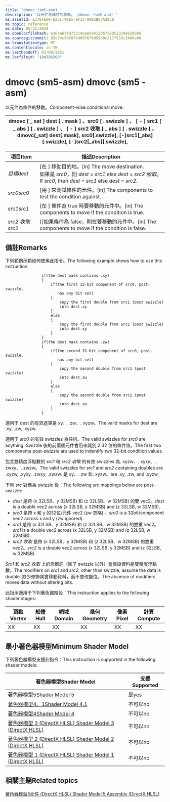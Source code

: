 ```yaml
---
title: 'dmovc (sm5-asm) '
description: '以元件為條件的移動。 |dmovc (sm5-asm) '
ms.assetid: E376FE08-E251-4BE5-9F15-99B3B67A29C8
ms.topic: reference
ms.date: 05/31/2018
ms.openlocfilehash: e364e6340733c42ae69412db726851329eb2809d
ms.sourcegitcommit: 92e74c99f8f4d097676959d0c317f533c2400a80
ms.translationtype: MT
ms.contentlocale: zh-TW
ms.lasthandoff: 03/09/2021
ms.locfileid: "104386360"
---
```

# <a name="dmovc-sm5---asm"></a><span data-ttu-id="6a32a-104">dmovc (sm5-asm) </span><span class="sxs-lookup"><span data-stu-id="6a32a-104">dmovc (sm5 - asm)</span></span>

<span data-ttu-id="6a32a-105">以元件為條件的移動。</span><span class="sxs-lookup"><span data-stu-id="6a32a-105">Component-wise conditional move.</span></span>



| <span data-ttu-id="6a32a-106">dmovc \[ \_ sat \] dest \[ . mask \] 、src0 \[ . swizzle \] 、 \[ - \] src1 \[ \_ abs \] \[ . swizzle \] 、 \[ - \] src2 收取 \[ \_ abs \] \[ . swizzle \] 、</span><span class="sxs-lookup"><span data-stu-id="6a32a-106">dmovc\[\_sat\] dest\[.mask\], src0\[.swizzle\], \[-\]src1\[\_abs\]\[.swizzle\], \[-\]src2\[\_abs\]\[.swizzle\],</span></span> |
|-----------------------------------------------------------------------------------------------------------------|



 



| <span data-ttu-id="6a32a-107">項目</span><span class="sxs-lookup"><span data-stu-id="6a32a-107">Item</span></span>                                                            | <span data-ttu-id="6a32a-108">描述</span><span class="sxs-lookup"><span data-stu-id="6a32a-108">Description</span></span>                                                                                              |
|-----------------------------------------------------------------|----------------------------------------------------------------------------------------------------------|
| <span data-ttu-id="6a32a-109"><span id="dest"></span><span id="DEST"></span>*目標*</span><span class="sxs-lookup"><span data-stu-id="6a32a-109"><span id="dest"></span><span id="DEST"></span>*dest*</span></span><br/> | <span data-ttu-id="6a32a-110">\[在 \] 移動目的地。</span><span class="sxs-lookup"><span data-stu-id="6a32a-110">\[in\] The move destination.</span></span><br/> <span data-ttu-id="6a32a-111">如果是 *src0*，則 *dest*  =  *src1* else *dest*  =  *src2 收取*。</span><span class="sxs-lookup"><span data-stu-id="6a32a-111">If *src0*, then *dest* = *src1* else *dest* = *src2*.</span></span><br/> |
| <span data-ttu-id="6a32a-112"><span id="src0"></span><span id="SRC0"></span>*src0*</span><span class="sxs-lookup"><span data-stu-id="6a32a-112"><span id="src0"></span><span id="SRC0"></span>*src0*</span></span><br/> | <span data-ttu-id="6a32a-113">\[用 \] 來測試條件的元件。</span><span class="sxs-lookup"><span data-stu-id="6a32a-113">\[in\] The components to test the condition against.</span></span><br/>                                          |
| <span data-ttu-id="6a32a-114"><span id="src1"></span><span id="SRC1"></span>*src1*</span><span class="sxs-lookup"><span data-stu-id="6a32a-114"><span id="src1"></span><span id="SRC1"></span>*src1*</span></span><br/> | <span data-ttu-id="6a32a-115">\[在 \] 條件為 true 時要移動的元件中。</span><span class="sxs-lookup"><span data-stu-id="6a32a-115">\[in\] The components to move if the condition is true.</span></span><br/>                                       |
| <span data-ttu-id="6a32a-116"><span id="src2"></span><span id="SRC2"></span>*src2 收取*</span><span class="sxs-lookup"><span data-stu-id="6a32a-116"><span id="src2"></span><span id="SRC2"></span>*src2*</span></span><br/> | <span data-ttu-id="6a32a-117">\[\]如果條件為 false，則在要移動的元件中。</span><span class="sxs-lookup"><span data-stu-id="6a32a-117">\[in\] The components to move if the condition is false.</span></span><br/>                                      |



 

## <a name="remarks"></a><span data-ttu-id="6a32a-118">備註</span><span class="sxs-lookup"><span data-stu-id="6a32a-118">Remarks</span></span>

<span data-ttu-id="6a32a-119">下列範例示範如何使用此指令。</span><span class="sxs-lookup"><span data-stu-id="6a32a-119">The following example shows how to use this instruction.</span></span>

``` syntax
                if(the dest mask contains .xy)
                {
                    if(the first 32-bit component of src0, post-swizzle, 
                       has any bit set)
                    {
                        copy the first double from src1 (post swizzle)
                        into dest.xy
                    }
                    else
                    {
                        copy the first double from src2 (post swizzle)
                        into dest.xy
                    }
                }
                if(the dest mask contains .zw)
                {
                    if(the second 32-bit component of src0, post-swizzle, 
                       has any bit set)
                    {
                        copy the second double from src1 (post swizzle)
                        into dest.zw
                    }
                    else
                    {
                        copy the second double from src2 (post swizzle)
                        into dest.zw
                    }
                }
```

<span data-ttu-id="6a32a-120">適用于 dest 的有效遮罩是 xy、. zw、. xyzw。</span><span class="sxs-lookup"><span data-stu-id="6a32a-120">The valid masks for dest are .xy, .zw, .xyzw.</span></span>

<span data-ttu-id="6a32a-121">適用于 *src0* 的有效 swizzles 為任何。</span><span class="sxs-lookup"><span data-stu-id="6a32a-121">The valid swizzles for *src0* are anything.</span></span> <span data-ttu-id="6a32a-122">Swizzle 後的前兩個元件會用來識別 2 32 位的條件值。</span><span class="sxs-lookup"><span data-stu-id="6a32a-122">The first two components post-swizzle are used to indentify two 32-bit condition values.</span></span>

<span data-ttu-id="6a32a-123">包含雙精度浮點數的 *src1* 和 *src2 收取* 的有效 swizzles 為. xyzw、. xyxy、. zwxy、. zwzw。</span><span class="sxs-lookup"><span data-stu-id="6a32a-123">The valid swizzles for *src1* and *src2* containing doubles are .xyzw, .xyxy, .zwxy, .zwzw.</span></span> <span data-ttu-id="6a32a-124">是 xy、. zw 和. xyzw。</span><span class="sxs-lookup"><span data-stu-id="6a32a-124">are .xy, .zw, and .xyzw.</span></span>

<span data-ttu-id="6a32a-125">下列 *src* 對應為 swizzle 後：</span><span class="sxs-lookup"><span data-stu-id="6a32a-125">The following *src* mappings below are post-swizzle:</span></span>

-   <span data-ttu-id="6a32a-126">*dest* 是跨 (x 32LSB、y 32MSB) 和 (z 32LSB、w 32MSB) 的雙 vec2。</span><span class="sxs-lookup"><span data-stu-id="6a32a-126">*dest* is a double vec2 across (x 32LSB, y 32MSB) and (z 32LSB, w 32MSB).</span></span>
-   <span data-ttu-id="6a32a-127">*src0* 是跨 x 和 y 的32位/元件 vec2 (zw 忽略) 。</span><span class="sxs-lookup"><span data-stu-id="6a32a-127">*src0* is a 32bit/component vec2 across x and y (zw ignored).</span></span>
-   <span data-ttu-id="6a32a-128">*src1* 是跨 (x 32LSB、y 32MSB) 和 (z 32LSB、w 32MSB) 的雙重 vec2。</span><span class="sxs-lookup"><span data-stu-id="6a32a-128">*src1* is a double vec2 across (x 32LSB, y 32MSB) and (z 32LSB, w 32MSB).</span></span>
-   <span data-ttu-id="6a32a-129">*src2 收取* 是跨 (x 32LSB、y 32MSB) 和 (z 32LSB、w 32MSB) 的雙重 vec2。</span><span class="sxs-lookup"><span data-stu-id="6a32a-129">*src2* is a double vec2 across (x 32LSB, y 32MSB) and (z 32LSB, w 32MSB).</span></span>

<span data-ttu-id="6a32a-130">*Src1* 和 *src2 收取* 上的修飾詞（除了 swizzle 以外）會假設資料是雙精度浮點數。</span><span class="sxs-lookup"><span data-stu-id="6a32a-130">The modifiers on *src1* and *src2*, other than swizzle, assume the data is double.</span></span> <span data-ttu-id="6a32a-131">缺少修飾詞會移動資料，而不會改變位。</span><span class="sxs-lookup"><span data-stu-id="6a32a-131">The absence of modifiers moves data without altering bits.</span></span>

<span data-ttu-id="6a32a-132">此指示適用于下列著色器階段：</span><span class="sxs-lookup"><span data-stu-id="6a32a-132">This instruction applies to the following shader stages:</span></span>



| <span data-ttu-id="6a32a-133">頂點</span><span class="sxs-lookup"><span data-stu-id="6a32a-133">Vertex</span></span> | <span data-ttu-id="6a32a-134">船體</span><span class="sxs-lookup"><span data-stu-id="6a32a-134">Hull</span></span> | <span data-ttu-id="6a32a-135">網域</span><span class="sxs-lookup"><span data-stu-id="6a32a-135">Domain</span></span> | <span data-ttu-id="6a32a-136">幾何</span><span class="sxs-lookup"><span data-stu-id="6a32a-136">Geometry</span></span> | <span data-ttu-id="6a32a-137">像素</span><span class="sxs-lookup"><span data-stu-id="6a32a-137">Pixel</span></span> | <span data-ttu-id="6a32a-138">計算</span><span class="sxs-lookup"><span data-stu-id="6a32a-138">Compute</span></span> |
|--------|------|--------|----------|-------|---------|
| <span data-ttu-id="6a32a-139">X</span><span class="sxs-lookup"><span data-stu-id="6a32a-139">X</span></span>      | <span data-ttu-id="6a32a-140">X</span><span class="sxs-lookup"><span data-stu-id="6a32a-140">X</span></span>    | <span data-ttu-id="6a32a-141">X</span><span class="sxs-lookup"><span data-stu-id="6a32a-141">X</span></span>      | <span data-ttu-id="6a32a-142">X</span><span class="sxs-lookup"><span data-stu-id="6a32a-142">X</span></span>        | <span data-ttu-id="6a32a-143">X</span><span class="sxs-lookup"><span data-stu-id="6a32a-143">X</span></span>     | <span data-ttu-id="6a32a-144">X</span><span class="sxs-lookup"><span data-stu-id="6a32a-144">X</span></span>       |



 

## <a name="minimum-shader-model"></a><span data-ttu-id="6a32a-145">最小著色器模型</span><span class="sxs-lookup"><span data-stu-id="6a32a-145">Minimum Shader Model</span></span>

<span data-ttu-id="6a32a-146">下列著色器模型支援此指令：</span><span class="sxs-lookup"><span data-stu-id="6a32a-146">This instruction is supported in the following shader models:</span></span>



| <span data-ttu-id="6a32a-147">著色器模型</span><span class="sxs-lookup"><span data-stu-id="6a32a-147">Shader Model</span></span>                                              | <span data-ttu-id="6a32a-148">支援</span><span class="sxs-lookup"><span data-stu-id="6a32a-148">Supported</span></span> |
|-----------------------------------------------------------|-----------|
| [<span data-ttu-id="6a32a-149">著色器模型5</span><span class="sxs-lookup"><span data-stu-id="6a32a-149">Shader Model 5</span></span>](d3d11-graphics-reference-sm5.md)        | <span data-ttu-id="6a32a-150">是</span><span class="sxs-lookup"><span data-stu-id="6a32a-150">yes</span></span>       |
| [<span data-ttu-id="6a32a-151">著色器模型4。1</span><span class="sxs-lookup"><span data-stu-id="6a32a-151">Shader Model 4.1</span></span>](dx-graphics-hlsl-sm4.md)              | <span data-ttu-id="6a32a-152">不可以</span><span class="sxs-lookup"><span data-stu-id="6a32a-152">no</span></span>        |
| [<span data-ttu-id="6a32a-153">著色器模型4</span><span class="sxs-lookup"><span data-stu-id="6a32a-153">Shader Model 4</span></span>](dx-graphics-hlsl-sm4.md)                | <span data-ttu-id="6a32a-154">不可以</span><span class="sxs-lookup"><span data-stu-id="6a32a-154">no</span></span>        |
| [<span data-ttu-id="6a32a-155">著色器模型 3 (DirectX HLSL) </span><span class="sxs-lookup"><span data-stu-id="6a32a-155">Shader Model 3 (DirectX HLSL)</span></span>](dx-graphics-hlsl-sm3.md) | <span data-ttu-id="6a32a-156">不可以</span><span class="sxs-lookup"><span data-stu-id="6a32a-156">no</span></span>        |
| [<span data-ttu-id="6a32a-157">著色器模型 2 (DirectX HLSL) </span><span class="sxs-lookup"><span data-stu-id="6a32a-157">Shader Model 2 (DirectX HLSL)</span></span>](dx-graphics-hlsl-sm2.md) | <span data-ttu-id="6a32a-158">不可以</span><span class="sxs-lookup"><span data-stu-id="6a32a-158">no</span></span>        |
| [<span data-ttu-id="6a32a-159">著色器模型 1 (DirectX HLSL) </span><span class="sxs-lookup"><span data-stu-id="6a32a-159">Shader Model 1 (DirectX HLSL)</span></span>](dx-graphics-hlsl-sm1.md) | <span data-ttu-id="6a32a-160">不可以</span><span class="sxs-lookup"><span data-stu-id="6a32a-160">no</span></span>        |



 

## <a name="related-topics"></a><span data-ttu-id="6a32a-161">相關主題</span><span class="sxs-lookup"><span data-stu-id="6a32a-161">Related topics</span></span>

<dl> <dt>

[<span data-ttu-id="6a32a-162">著色器模型5元件 (DirectX HLSL) </span><span class="sxs-lookup"><span data-stu-id="6a32a-162">Shader Model 5 Assembly (DirectX HLSL)</span></span>](shader-model-5-assembly--directx-hlsl-.md)
</dt> </dl>

 

 





